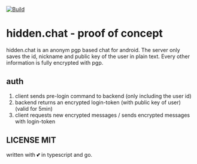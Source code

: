 [![Build](https://github.com/fischer-matthias/hidden.chat/workflows/Build/badge.svg)](https://github.com/fischer-matthias/hidden.chat/actions?query=workflow%3ABuild)
# hidden.chat - proof of concept
hidden.chat is an anonym pgp based chat for android. The server only saves the id, nickname and public key of the user in plain text. Every other information is fully encrypted with pgp.

## auth
1. client sends pre-login command to backend (only including the user id)
2. backend returns an encrypted login-token (with public key of user) (valid for 5min)
3. client requests new encrypted messages / sends encrypted messages with login-token

## LICENSE MIT
written with :two_hearts: in typescript and go.
